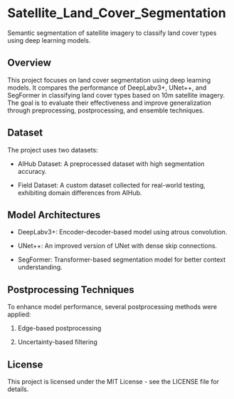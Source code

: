 # Satellite_Land_Cover_Segmentation
Semantic segmentation of satellite imagery to classify land cover types using deep learning models.

## Overview

This project focuses on land cover segmentation using deep learning models. It compares the performance of DeepLabv3+, UNet++, and SegFormer in classifying land cover types based on 10m satellite imagery. 
The goal is to evaluate their effectiveness and improve generalization through preprocessing, postprocessing, and ensemble techniques.

## Dataset

The project uses two datasets:

- AIHub Dataset: A preprocessed dataset with high segmentation accuracy.

- Field Dataset: A custom dataset collected for real-world testing, exhibiting domain differences from AIHub.

## Model Architectures

- DeepLabv3+: Encoder-decoder-based model using atrous convolution.

- UNet++: An improved version of UNet with dense skip connections.

- SegFormer: Transformer-based segmentation model for better context understanding.

## Postprocessing Techniques

To enhance model performance, several postprocessing methods were applied:

1. Edge-based postprocessing

2. Uncertainty-based filtering

## License

This project is licensed under the MIT License - see the LICENSE file for details.


